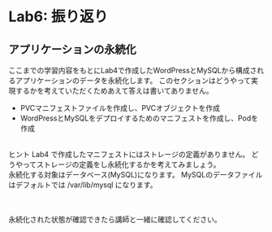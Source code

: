 # Lab6: 振り返り

## アプリケーションの永続化
ここまでの学習内容をもとにLab4で作成したWordPressとMySQLから構成されるアプリケーションのデータを永続化します。 このセクションはどうやって実現するかを考えていただくためあえて答えは書いてありません。

* PVCマニフェストファイルを作成し、PVCオブジェクトを作成<br>
* WordPressとMySQLをデプロイするためのマニフェストを作成し、Podを作成<br>

<br>
ヒント Lab4 で作成したマニフェストにはストレージの定義がありません。 どうやってストレージの定義をし永続化するかを考えてみましょう。<br>
 永続化する対象はデータベース(MySQL)になります。 MySQLのデータファイルはデフォルトでは /var/lib/mysql になります。<br>



 <br>
 <br>

永続化された状態が確認できたら講師と一緒に確認してください。

